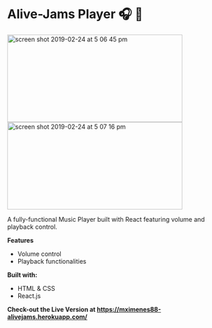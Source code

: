 # Alive-Jams Player  :headphones: :musical_score:

<img width="400" img height="200" alt="screen shot 2019-02-24 at 5 06 45 pm" src="https://user-images.githubusercontent.com/19629111/53306098-e4e3fb80-3856-11e9-85ee-7b6a035435ce.png"> <img width="400" img height="200" alt="screen shot 2019-02-24 at 5 07 16 pm" src="https://user-images.githubusercontent.com/19629111/53306090-db5a9380-3856-11e9-913c-29cdf3826c92.png">



A fully-functional Music Player built with React featuring volume and playback control.

**Features**
* Volume control
* Playback functionalities

**Built with:**
* HTML & CSS  
* React.js



**Check-out the Live Version at https://mximenes88-alivejams.herokuapp.com/**
